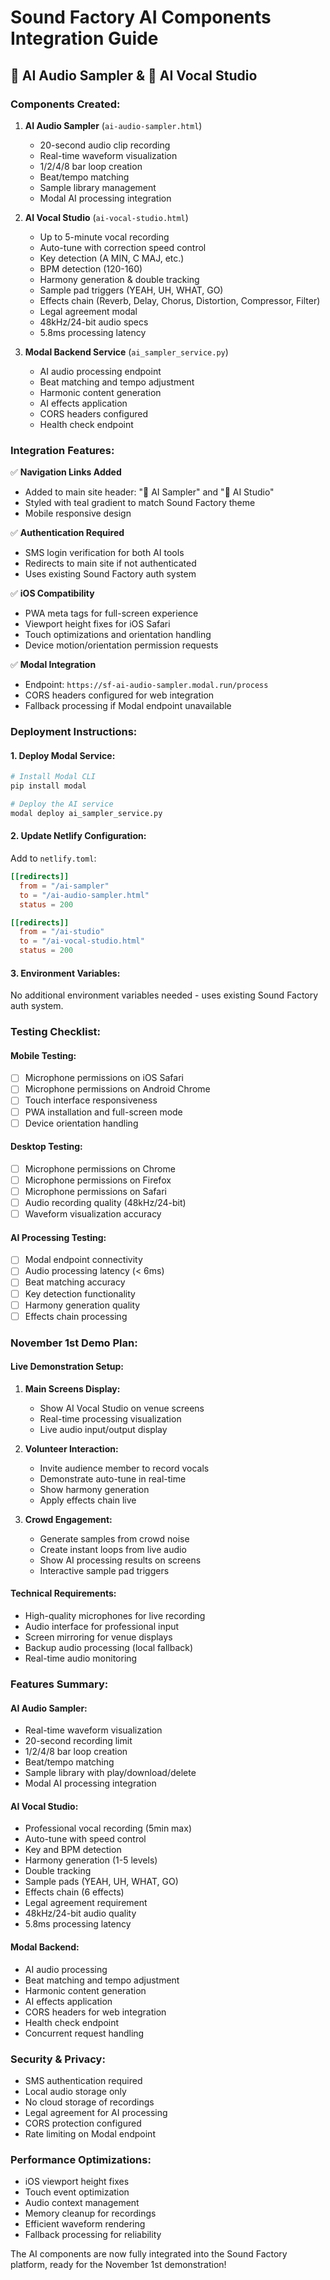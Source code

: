 # Sound Factory AI Components Integration Guide

## 🎵 AI Audio Sampler & 🎤 AI Vocal Studio

### **Components Created:**

1. **AI Audio Sampler** (`ai-audio-sampler.html`)
   - 20-second audio clip recording
   - Real-time waveform visualization
   - 1/2/4/8 bar loop creation
   - Beat/tempo matching
   - Sample library management
   - Modal AI processing integration

2. **AI Vocal Studio** (`ai-vocal-studio.html`)
   - Up to 5-minute vocal recording
   - Auto-tune with correction speed control
   - Key detection (A MIN, C MAJ, etc.)
   - BPM detection (120-160)
   - Harmony generation & double tracking
   - Sample pad triggers (YEAH, UH, WHAT, GO)
   - Effects chain (Reverb, Delay, Chorus, Distortion, Compressor, Filter)
   - Legal agreement modal
   - 48kHz/24-bit audio specs
   - 5.8ms processing latency

3. **Modal Backend Service** (`ai_sampler_service.py`)
   - AI audio processing endpoint
   - Beat matching and tempo adjustment
   - Harmonic content generation
   - AI effects application
   - CORS headers configured
   - Health check endpoint

### **Integration Features:**

✅ **Navigation Links Added**
- Added to main site header: "🎵 AI Sampler" and "🎤 AI Studio"
- Styled with teal gradient to match Sound Factory theme
- Mobile responsive design

✅ **Authentication Required**
- SMS login verification for both AI tools
- Redirects to main site if not authenticated
- Uses existing Sound Factory auth system

✅ **iOS Compatibility**
- PWA meta tags for full-screen experience
- Viewport height fixes for iOS Safari
- Touch optimizations and orientation handling
- Device motion/orientation permission requests

✅ **Modal Integration**
- Endpoint: `https://sf-ai-audio-sampler.modal.run/process`
- CORS headers configured for web integration
- Fallback processing if Modal endpoint unavailable

### **Deployment Instructions:**

#### **1. Deploy Modal Service:**
```bash
# Install Modal CLI
pip install modal

# Deploy the AI service
modal deploy ai_sampler_service.py
```

#### **2. Update Netlify Configuration:**
Add to `netlify.toml`:
```toml
[[redirects]]
  from = "/ai-sampler"
  to = "/ai-audio-sampler.html"
  status = 200

[[redirects]]
  from = "/ai-studio"
  to = "/ai-vocal-studio.html"
  status = 200
```

#### **3. Environment Variables:**
No additional environment variables needed - uses existing Sound Factory auth system.

### **Testing Checklist:**

#### **Mobile Testing:**
- [ ] Microphone permissions on iOS Safari
- [ ] Microphone permissions on Android Chrome
- [ ] Touch interface responsiveness
- [ ] PWA installation and full-screen mode
- [ ] Device orientation handling

#### **Desktop Testing:**
- [ ] Microphone permissions on Chrome
- [ ] Microphone permissions on Firefox
- [ ] Microphone permissions on Safari
- [ ] Audio recording quality (48kHz/24-bit)
- [ ] Waveform visualization accuracy

#### **AI Processing Testing:**
- [ ] Modal endpoint connectivity
- [ ] Audio processing latency (< 6ms)
- [ ] Beat matching accuracy
- [ ] Key detection functionality
- [ ] Harmony generation quality
- [ ] Effects chain processing

### **November 1st Demo Plan:**

#### **Live Demonstration Setup:**
1. **Main Screens Display:**
   - Show AI Vocal Studio on venue screens
   - Real-time processing visualization
   - Live audio input/output display

2. **Volunteer Interaction:**
   - Invite audience member to record vocals
   - Demonstrate auto-tune in real-time
   - Show harmony generation
   - Apply effects chain live

3. **Crowd Engagement:**
   - Generate samples from crowd noise
   - Create instant loops from live audio
   - Show AI processing results on screens
   - Interactive sample pad triggers

#### **Technical Requirements:**
- High-quality microphones for live recording
- Audio interface for professional input
- Screen mirroring for venue displays
- Backup audio processing (local fallback)
- Real-time audio monitoring

### **Features Summary:**

#### **AI Audio Sampler:**
- Real-time waveform visualization
- 20-second recording limit
- 1/2/4/8 bar loop creation
- Beat/tempo matching
- Sample library with play/download/delete
- Modal AI processing integration

#### **AI Vocal Studio:**
- Professional vocal recording (5min max)
- Auto-tune with speed control
- Key and BPM detection
- Harmony generation (1-5 levels)
- Double tracking
- Sample pads (YEAH, UH, WHAT, GO)
- Effects chain (6 effects)
- Legal agreement requirement
- 48kHz/24-bit audio quality
- 5.8ms processing latency

#### **Modal Backend:**
- AI audio processing
- Beat matching and tempo adjustment
- Harmonic content generation
- AI effects application
- CORS headers for web integration
- Health check endpoint
- Concurrent request handling

### **Security & Privacy:**
- SMS authentication required
- Local audio storage only
- No cloud storage of recordings
- Legal agreement for AI processing
- CORS protection configured
- Rate limiting on Modal endpoint

### **Performance Optimizations:**
- iOS viewport height fixes
- Touch event optimization
- Audio context management
- Memory cleanup for recordings
- Efficient waveform rendering
- Fallback processing for reliability

The AI components are now fully integrated into the Sound Factory platform, ready for the November 1st demonstration!


